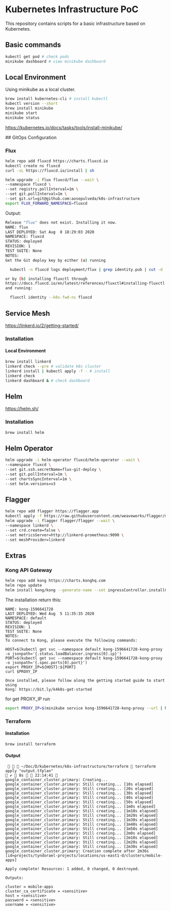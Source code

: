 # Kubernetes Infrastructure PoC

This repository contains scripts for a basic infrastructure based on Kubernetes.

## Basic commands

```bash
kubectl get pod # check pods
minikube dashboard # view minikube dashboard
```

## Local Environment

Using minikube as a local cluster.

```bash
brew install kubernetes-cli # install kubectl
kubectl version --short
brew install minikube
minikube start
minikube status
```
<https://kubernetes.io/docs/tasks/tools/install-minikube/>



## GitOps Configuration

### Flux

```bash
helm repo add fluxcd https://charts.fluxcd.io
kubectl create ns fluxcd
curl -sL https://fluxcd.io/install | sh
```

```bash
helm upgrade -i flux fluxcd/flux --wait \
--namespace fluxcd \
--set registry.pollInterval=1m \
--set git.pollInterval=1m \
--set git.url=git@github.com:aosepulveda/k8s-infrastructure
export FLUX_FORWARD_NAMESPACE=fluxcd
```

Output:

```bash
Release "flux" does not exist. Installing it now.
NAME: flux
LAST DEPLOYED: Sat Aug  8 18:29:03 2020
NAMESPACE: fluxcd
STATUS: deployed
REVISION: 1
TEST SUITE: None
NOTES:
Get the Git deploy key by either (a) running

  kubectl -n fluxcd logs deployment/flux | grep identity.pub | cut -d '"' -f2

or by (b) installing fluxctl through
https://docs.fluxcd.io/en/latest/references/fluxctl#installing-fluxctl
and running:

  fluxctl identity --k8s-fwd-ns fluxcd
```

## Service Mesh

<https://linkerd.io/2/getting-started/>

### Installation

#### Local Environment

```bash
brew install linkerd
linkerd check --pre # validate k8s cluster
linkerd install | kubectl apply -f - # install
linkerd check
linkerd dashboard & # check dashboard
```

## Helm

<https://helm.sh/>

### Installation

```bash
brew install helm
```

## Helm Operator

```bash
helm upgrade -i helm-operator fluxcd/helm-operator --wait \
--namespace fluxcd \
--set git.ssh.secretName=flux-git-deploy \
--set git.pollInterval=1m \
--set chartsSyncInterval=1m \
--set helm.versions=v3
```

## Flagger

```bash
helm repo add flagger https://flagger.app
kubectl apply -f https://raw.githubusercontent.com/weaveworks/flagger/master/artifacts/flagger/crd.yaml
helm upgrade -i flagger flagger/flagger --wait \
--namespace linkerd \
--set crd.create=false \
--set metricsServer=http://linkerd-prometheus:9090 \
--set meshProvider=linkerd
```

## Extras

### Kong API Gateway

```bash
helm repo add kong https://charts.konghq.com
helm repo update
helm install kong/kong --generate-name --set ingressController.installCRDs=false
```

The installation return this:

```
NAME: kong-1596641728
LAST DEPLOYED: Wed Aug  5 11:35:35 2020
NAMESPACE: default
STATUS: deployed
REVISION: 1
TEST SUITE: None
NOTES:
To connect to Kong, please execute the following commands:

HOST=$(kubectl get svc --namespace default kong-1596641728-kong-proxy -o jsonpath='{.status.loadBalancer.ingress[0].ip}')
PORT=$(kubectl get svc --namespace default kong-1596641728-kong-proxy -o jsonpath='{.spec.ports[0].port}')
export PROXY_IP=${HOST}:${PORT}
curl $PROXY_IP

Once installed, please follow along the getting started guide to start using
Kong: https://bit.ly/k4k8s-get-started
```

for get PROXY_IP run

```bash
export PROXY_IP=$(minikube service kong-1596641728-kong-proxy --url | head -1)
```

### Terraform

#### Installation

```bash
brew install terraform
```

#### Output

```base
    ~/Doc/D/kubernetes/k8s-infrastructure/terraform  terraform apply "output.tfplan"                                                                  ✔  8s   22:14:41 
google_container_cluster.primary: Creating...
google_container_cluster.primary: Still creating... [10s elapsed]
google_container_cluster.primary: Still creating... [20s elapsed]
google_container_cluster.primary: Still creating... [30s elapsed]
google_container_cluster.primary: Still creating... [40s elapsed]
google_container_cluster.primary: Still creating... [50s elapsed]
google_container_cluster.primary: Still creating... [1m0s elapsed]
google_container_cluster.primary: Still creating... [1m10s elapsed]
google_container_cluster.primary: Still creating... [1m20s elapsed]
google_container_cluster.primary: Still creating... [1m30s elapsed]
google_container_cluster.primary: Still creating... [1m40s elapsed]
google_container_cluster.primary: Still creating... [1m50s elapsed]
google_container_cluster.primary: Still creating... [2m0s elapsed]
google_container_cluster.primary: Still creating... [2m10s elapsed]
google_container_cluster.primary: Still creating... [2m20s elapsed]
google_container_cluster.primary: Still creating... [2m30s elapsed]
google_container_cluster.primary: Creation complete after 2m36s [id=projects/tyndorael-projects/locations/us-east1-d/clusters/mobile-apps]

Apply complete! Resources: 1 added, 0 changed, 0 destroyed.

Outputs:

cluster = mobile-apps
cluster_ca_certificate = <sensitive>
host = <sensitive>
password = <sensitive>
username = <sensitive>
```